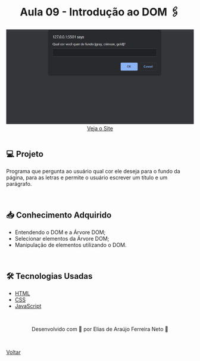 <h1 align="center">Aula 09 - Introdução ao DOM 🖇</h1>

<div align="center">
  <img src="./demonstracao.gif">
</div>

<div align="center">
  <a href="https://elias-neto.github.io/Curso-em-video-JavaScript/moduloC/aula09/index.html">Veja o Site</a>
</div>

<br>

## 💻 Projeto

Programa que pergunta ao usuário qual cor ele deseja para o fundo da página, para as letras e permite o usuário escrever um título e um parágrafo.

<br>

## 📥 Conhecimento Adquirido 

- Entendendo o DOM e a Árvore DOM;
- Selecionar elementos da Árvore DOM;
- Manipulação de elementos utilizando o DOM.

<br>

## 🛠 Tecnologias Usadas

- [HTML](https://www.w3schools.com/html/)
- [CSS](https://www.w3schools.com/css/)
- [JavaScript](https://www.w3schools.com/js/)

<br>

<p align="center"> Desenvolvido com 💙 por Elias de Araújo Ferreira Neto 👋 <p>

<br>
  
<a href="../../../README.md">Voltar</a>